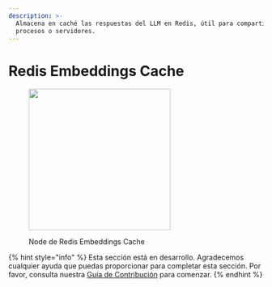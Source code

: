 ```yaml
---
description: >-
  Almacena en caché las respuestas del LLM en Redis, útil para compartir cache entre múltiples
  procesos o servidores.
---
```


# Redis Embeddings Cache

<figure><img src="../../../.gitbook/assets/up-001.png" alt="" width="280"><figcaption><p>Node de Redis Embeddings Cache</p></figcaption></figure>

{% hint style="info" %}
Esta sección está en desarrollo. Agradecemos cualquier ayuda que puedas proporcionar para completar esta sección. Por favor, consulta nuestra [Guía de Contribución](../../../contributing/) para comenzar.
{% endhint %}
